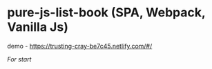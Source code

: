 # pure-js-list-book (SPA, Webpack, Vanilla Js)

demo - https://trusting-cray-be7c45.netlify.com/#/

*For start*
